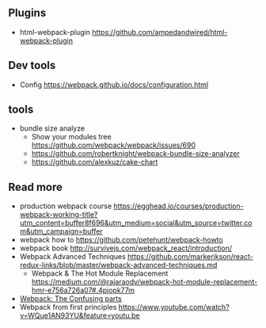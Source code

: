 ## Plugins
- html-webpack-plugin https://github.com/ampedandwired/html-webpack-plugin

## Dev tools
- Config https://webpack.github.io/docs/configuration.html

## tools
- bundle size analyze
  - Show your modules tree https://github.com/webpack/webpack/issues/690
  - https://github.com/robertknight/webpack-bundle-size-analyzer
  - https://github.com/alexkuz/cake-chart

## Read more
- production webpack course https://egghead.io/courses/production-webpack-working-title?utm_content=buffer8f696&utm_medium=social&utm_source=twitter.com&utm_campaign=buffer
- webpack how to https://github.com/petehunt/webpack-howto
- webpack book http://survivejs.com/webpack_react/introduction/
- Webpack Advanced Techniques https://github.com/markerikson/react-redux-links/blob/master/webpack-advanced-techniques.md
  - Webpack & The Hot Module Replacement https://medium.com/@rajaraodv/webpack-hot-module-replacement-hmr-e756a726a07#.4pjopk77m
- [Webpack: The Confusing parts](https://medium.com/@rajaraodv/webpack-the-confusing-parts-58712f8fcad9#.j49fieig4)
- Webpack from first principles https://www.youtube.com/watch?v=WQue1AN93YU&feature=youtu.be
